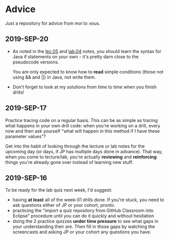 # Advice

Just a repository for advice from _moi_ to _vous_.

## 2019-SEP-20

- As noted in the [lec.05](lecture.and.lab.notes/09.18.lec.05.md) and [lab.04](lecture.and.lab.notes/09.20.lab.04.md) notes, you should learn the syntax for Java if statements on your own - it's pretty darn close to the pseudocode versions.

  You are only expected to know how to **read** simple conditions (those not using && and ||) in Java, not write them.

- Don't forget to look at my solutions from time to time when you finish drills!

## 2019-SEP-17

Practice tracing code on a regular basis. This can be as simple as tracing what happens in your own drill code: when you're working on a drill, every now and then ask yourself "what will happen in this method if I have these parameter values"?

Get into the habit of looking through the lecture or lab notes for the upcoming day (or days, if JP has multiple days done in advance). That way, when you come to lecture/lab, you're actually **reviewing** and **reinforcing** things you're already gone over instead of learning new stuff.

## 2019-SEP-16

To be ready for the lab quiz next week, I'd suggest:

- having **at least** all of the week-01 drills done. If you're stuck, you need to ask questions either of JP or your cohort, pronto.
- practicing the "import a quiz repository from GitHub Classroom into Eclipse" procedure until you can do it quickly and without hesitation
- doing the 2 practice quizzes **under time pressure** to see what gaps in your understanding their are. Then fill in those gaps by watching the screencasts and asking JP or your cohort any questions you have.
